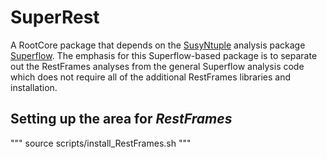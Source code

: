 # SuperRest

A RootCore package that depends on the [SusyNtuple](https://github.com/susynt) analysis package [Superflow](https://github.com/dantrim/Superflow). The emphasis for this Superflow-based package is to separate out the RestFrames analyses from the general Superflow analysis code which does not require all of the additional RestFrames libraries and installation.

## Setting up the area for _RestFrames_
"""
    source scripts/install_RestFrames.sh
"""
